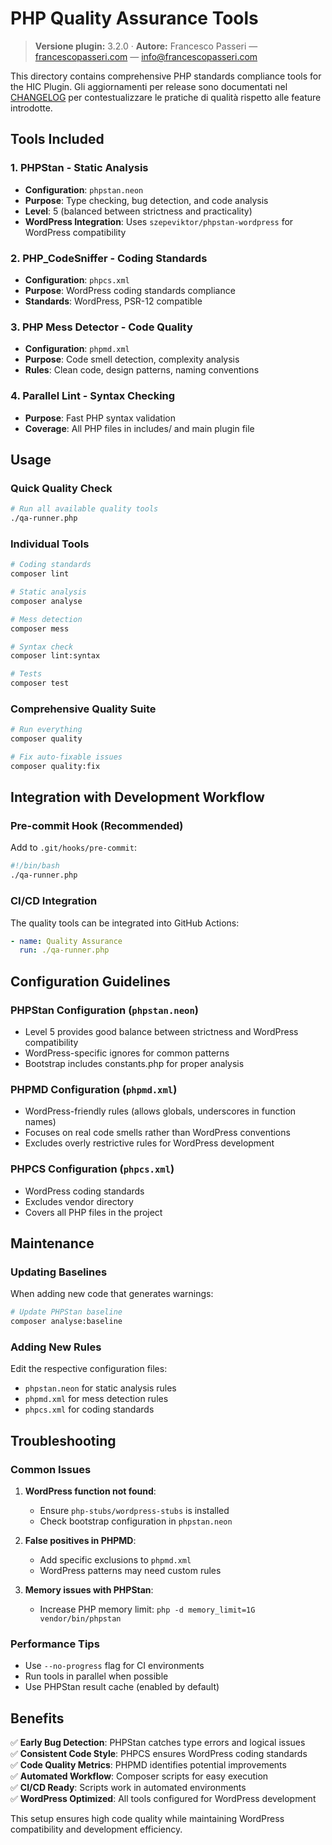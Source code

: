 # PHP Quality Assurance Tools

> **Versione plugin:** 3.2.0 · **Autore:** Francesco Passeri — [francescopasseri.com](https://francescopasseri.com) — [info@francescopasseri.com](mailto:info@francescopasseri.com)


This directory contains comprehensive PHP standards compliance tools for the HIC Plugin. Gli aggiornamenti per release sono documentati nel [CHANGELOG](../CHANGELOG.md) per contestualizzare le pratiche di qualità rispetto alle feature introdotte.

## Tools Included

### 1. PHPStan - Static Analysis
- **Configuration**: `phpstan.neon`
- **Purpose**: Type checking, bug detection, and code analysis
- **Level**: 5 (balanced between strictness and practicality)
- **WordPress Integration**: Uses `szepeviktor/phpstan-wordpress` for WordPress compatibility

### 2. PHP_CodeSniffer - Coding Standards
- **Configuration**: `phpcs.xml`
- **Purpose**: WordPress coding standards compliance
- **Standards**: WordPress, PSR-12 compatible

### 3. PHP Mess Detector - Code Quality
- **Configuration**: `phpmd.xml`
- **Purpose**: Code smell detection, complexity analysis
- **Rules**: Clean code, design patterns, naming conventions

### 4. Parallel Lint - Syntax Checking
- **Purpose**: Fast PHP syntax validation
- **Coverage**: All PHP files in includes/ and main plugin file

## Usage

### Quick Quality Check
```bash
# Run all available quality tools
./qa-runner.php
```

### Individual Tools
```bash
# Coding standards
composer lint

# Static analysis
composer analyse

# Mess detection
composer mess

# Syntax check
composer lint:syntax

# Tests
composer test
```

### Comprehensive Quality Suite
```bash
# Run everything
composer quality

# Fix auto-fixable issues
composer quality:fix
```

## Integration with Development Workflow

### Pre-commit Hook (Recommended)
Add to `.git/hooks/pre-commit`:
```bash
#!/bin/bash
./qa-runner.php
```

### CI/CD Integration
The quality tools can be integrated into GitHub Actions:
```yaml
- name: Quality Assurance
  run: ./qa-runner.php
```

## Configuration Guidelines

### PHPStan Configuration (`phpstan.neon`)
- Level 5 provides good balance between strictness and WordPress compatibility
- WordPress-specific ignores for common patterns
- Bootstrap includes constants.php for proper analysis

### PHPMD Configuration (`phpmd.xml`)
- WordPress-friendly rules (allows globals, underscores in function names)
- Focuses on real code smells rather than WordPress conventions
- Excludes overly restrictive rules for WordPress development

### PHPCS Configuration (`phpcs.xml`)
- WordPress coding standards
- Excludes vendor directory
- Covers all PHP files in the project

## Maintenance

### Updating Baselines
When adding new code that generates warnings:
```bash
# Update PHPStan baseline
composer analyse:baseline
```

### Adding New Rules
Edit the respective configuration files:
- `phpstan.neon` for static analysis rules
- `phpmd.xml` for mess detection rules
- `phpcs.xml` for coding standards

## Troubleshooting

### Common Issues

1. **WordPress function not found**: 
   - Ensure `php-stubs/wordpress-stubs` is installed
   - Check bootstrap configuration in `phpstan.neon`

2. **False positives in PHPMD**:
   - Add specific exclusions to `phpmd.xml`
   - WordPress patterns may need custom rules

3. **Memory issues with PHPStan**:
   - Increase PHP memory limit: `php -d memory_limit=1G vendor/bin/phpstan`

### Performance Tips

- Use `--no-progress` flag for CI environments
- Run tools in parallel when possible
- Use PHPStan result cache (enabled by default)

## Benefits

✅ **Early Bug Detection**: PHPStan catches type errors and logical issues  
✅ **Consistent Code Style**: PHPCS ensures WordPress coding standards  
✅ **Code Quality Metrics**: PHPMD identifies potential improvements  
✅ **Automated Workflow**: Composer scripts for easy execution  
✅ **CI/CD Ready**: Scripts work in automated environments  
✅ **WordPress Optimized**: All tools configured for WordPress development  

This setup ensures high code quality while maintaining WordPress compatibility and development efficiency.
